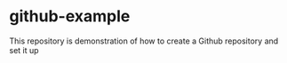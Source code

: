 # github-example
This repository is demonstration of how to create a Github repository and set it up
